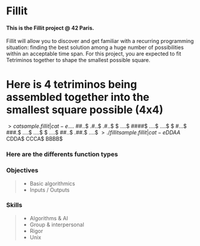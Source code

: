 # Fillit
#### This is the Fillit project @ 42 Paris.

Fillit will allow you to discover and get familiar with a recurring programming situation: finding the best solution among a huge number of possibilities within an acceptable time span. For this project, you are expected to fit Tetriminos together to shape the smallest possible square.

# Here is 4 tetriminos being assembled together into the smallest square possible (4x4)
$> cat sample.fillit | cat -e
....$
##..$
.#..$
.#..$
$
....$
####$
....$
....$
$
#...$
###.$
....$
....$
$
....$
##..$
.##.$
....$
$> ./fillit sample.fillit | cat -e
DDAA$
CDDA$
CCCA$
BBBB$

### Here are the differents function types

### Objectives
> - Basic algorithmics
> - Inputs / Outputs

### Skills
> - Algorithms & AI
> - Group & interpersonal
> - Rigor
> - Unix
